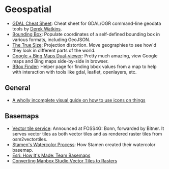 # Geospatial      

* [GDAL Cheat Sheet](https://github.com/dwtkns/gdal-cheat-sheet): Cheat sheet for GDAL/OGR command-line geodata tools by [Derek Watkins](https://github.com/dwtkns).  
* [Bounding Box](http://boundingbox.klokantech.com): Populate coordinates of a self-defined bounding box in various formats, including GeoJSON.  
* [The True Size](http://thetruesize.com): Projection distortion. Move geographies to see how'd they look in different parts of the world.  
* [Google + Bing Maps Dual-viewer](http://data.mapchannels.com/mm/dual2/map.htm): Pretty much amazing, view Google maps and Bing maps side-by-side in browser.  
* [BBox Finder](http://bboxfinder.com): Helper page for finding bbox values from a map to help with interaction with tools like gdal, leaflet, openlayers, etc.  

## General  
* [A wholly incomplete visual guide on how to use icons on things](https://blog.prototypr.io/a-wholly-incomplete-visual-guide-on-how-to-use-icons-on-things-ad2a4f1f614b)  

## Basemaps  

* [Vector tile service](https://github.com/klokantech/tileserver-gl): Announced at FOSS4G: Bonn, forwarded by Bitner. It serves vector tiles as both vector tiles and as rendered raster tiles from osm2vectortiles.
* [Stamen's Watercolor Process](https://hi.stamen.com/watercolor-process-3dd5135861fe#.hxaldn3t3): How Stamen created their watercolor basemap.  
* [Esri: How It's Made: Team Basemaps](https://geonet.esri.com/people/GRehkemper-esristaff/blog/2016/08/13/how-its-made-team-basemaps#.V69Q4yRPiAo.twitter)  
* [Converting Mapbox Studio Vector Tiles to Rasters](https://www.azavea.com/blog/2015/05/29/converting-mapbox-studio-vector-tiles-to-rasters-2/)  
